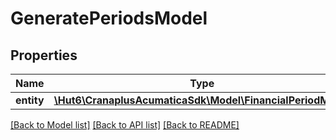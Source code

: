 # GeneratePeriodsModel

## Properties
Name | Type | Description | Notes
------------ | ------------- | ------------- | -------------
**entity** | [**\Hut6\CranaplusAcumaticaSdk\Model\FinancialPeriodModel**](FinancialPeriodModel.md) |  | 

[[Back to Model list]](../README.md#documentation-for-models) [[Back to API list]](../README.md#documentation-for-api-endpoints) [[Back to README]](../README.md)


